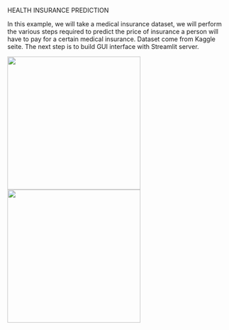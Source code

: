 HEALTH INSURANCE PREDICTION

In this example, we will take a medical insurance dataset, we will perform the various steps required to predict the price of insurance a person will have to pay for a certain medical insurance. Dataset come from  Kaggle seite. 
The next step is to build GUI interface with Streamlit server.


<img src="https://github.com/proteus21/REGRESSION--CLASSIFICATION/blob/main/3_Health%20_insurance_predict/Source/Insurance_1.JPG?raw=true" width="300" height ="300">

<img src="https://github.com/proteus21/REGRESSION--CLASSIFICATION/blob/main/3_Health%20_insurance_predict/Source/Insurance_2.JPG?raw=true" width="300" height ="300">

